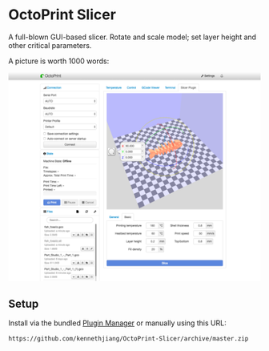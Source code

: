 # OctoPrint Slicer

A full-blown GUI-based slicer. Rotate and scale model; set layer height and other critical parameters.

A picture is worth 1000 words:

![Slicer plugin screenshot](/docs/screenshot1.png?raw=true "Slicer Screen Shot")

## Setup

Install via the bundled [Plugin Manager](https://github.com/foosel/OctoPrint/wiki/Plugin:-Plugin-Manager)
or manually using this URL:

    https://github.com/kennethjiang/OctoPrint-Slicer/archive/master.zip
